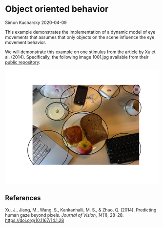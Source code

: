Object oriented behavior
================
Simon Kucharsky
2020-04-09

This example demonstrates the implementation of a dynamic model of eye
movements that assumes that only objects on the scene influence the eye
movement behavior.

We will demonstrate this example on one stimulus from the article by Xu
et al. (2014). Specifically, the following image 1001.jpg available from
their [public
repository](https://github.com/NUS-VIP/predicting-human-gaze-beyond-pixels):

![](Object_oriencted_behavior_files/figure-gfm/unnamed-chunk-2-1.png)<!-- -->

## References

<div id="refs" class="references">

<div id="ref-Xu2014beyond">

Xu, J., Jiang, M., Wang, S., Kankanhalli, M. S., & Zhao, Q. (2014).
Predicting human gaze beyond pixels. *Journal of Vision*, *14*(1),
28–28. <https://doi.org/10.1167/14.1.28>

</div>

</div>
